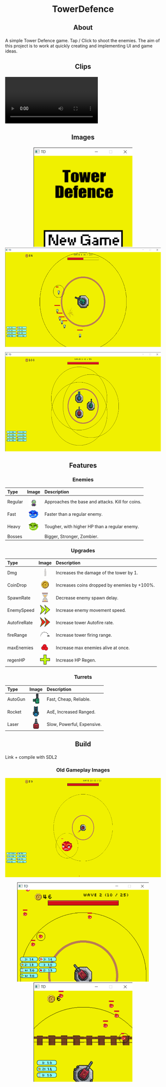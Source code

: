 # <p align="center">TowerDefence</p>
## <p align="center">About</p>
A simple Tower Defence game. Tap / Click to shoot the enemies.
The aim of this project is to work at quickly creating and implementing UI and game ideas.

## <p align="center">Clips</p>
<video src="gameplayImages/TD_2023-04-20_TurretSwap_c.mp4" controls="controls" style="max-height: 320px;"></video>

## <p align="center">Images</p>
<p align="center"><img src="MainMenu.png" width="320" height="320"> <img src="gameplayImages/TD_15_04_2023_Enemy_Sprites-8d.png" height="320"></p>
<p align="center"><img src="gameplayImages/TD_15_04_2023_multiTurret.png" height="320"></p>

## <p align="center">Features</p>
### <p align="center">Enemies</p>
| Type | Image | Description |
|:---|:---:|:---|
| Regular | <img src="Walk_Sprites/EnemySample.png" height="32"> | Approaches the base and attacks. Kill for coins. |
| Fast | <img src="blueEnemy.png" height="32"> | Faster than a regular enemy. |
| Heavy | <img src="greenEnemy.png" height="32"> | Tougher, with higher HP than a regular enemy. |
| Bosses |  | Bigger, Stronger, Zombier. |
### <p align="center">Upgrades</p>
| Type | Image | Description |
|:---|:---:|:---|
| Dmg | <img src="bullet.png" height="32"> | Increases the damage of the tower by 1. |
| CoinDrop | <img src="coin.png" height="32"> | Increases coins dropped by enemies by +100%. |
| SpawnRate | <img src="Hourglass.png" height="32"> | Decrease enemy spawn delay. |
| EnemySpeed | <img src="speedIcon.png" height="32"> | Increase enemy movement speed. |
| AutofireRate | <img src="autofireIcon.png" height="32"> | Increase tower Autofire rate. |
| fireRange | <img src="rangeIcon.png" height="32"> | Increase tower firing range. |
| maxEnemies | <img src="maxEnemyIcon.png" height="32"> | Increase max enemies alive at once. |
| regenHP | <img src="regenHPIcon.png" height="32"> | Increase HP Regen. |
### <p align="center">Turrets</p>
| Type | Image | Description |
|:---|:---:|:---|
| AutoGun | <img src="td_basic_towers/MG3.png" height="32"> | Fast, Cheap, Reliable. |
| Rocket | <img src="td_basic_towers/Missile_Launcher.png" height="32"> | AoE, Increased Ranged. |
| Laser | <img src="td_basic_towers/Cannon.png" height="32"> | Slow, Powerful, Expensive. |

## <p align="center">Build</p>
Link + compile with SDL2

### <p align="center">Old Gameplay Images</p>
<p align="center"><img src="gameplayImages/TD_13_04_2023_boss.png" height="320">
<p align="center"><img src="Gameplay_08042023.png" height="320"> <img src="Gameplay.png" width="320" height="320">
